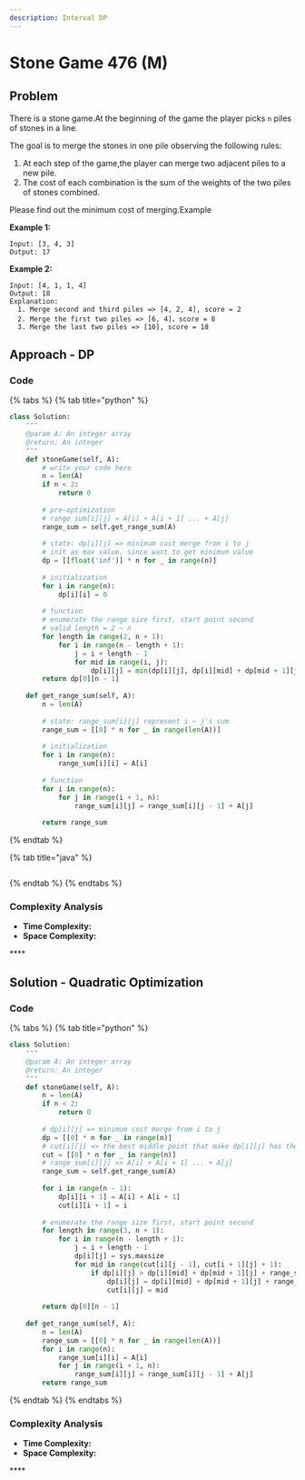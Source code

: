 ```yaml
---
description: Interval DP
---
```


# Stone Game 476 \(M\)

## Problem

There is a stone game.At the beginning of the game the player picks `n` piles of stones in a line.

The goal is to merge the stones in one pile observing the following rules:

1. At each step of the game,the player can merge two adjacent piles to a new pile.
2. The cost of each combination is the sum of the weights of the two piles of stones combined.

Please find out the minimum cost of merging.Example

**Example 1:**

```text
Input: [3, 4, 3]
Output: 17
```

**Example 2:**

```text
Input: [4, 1, 1, 4]
Output: 18
Explanation:
  1. Merge second and third piles => [4, 2, 4], score = 2
  2. Merge the first two piles => [6, 4]，score = 8
  3. Merge the last two piles => [10], score = 18
```

## Approach - DP

### Code

{% tabs %}
{% tab title="python" %}
```python
class Solution:
    """
    @param A: An integer array
    @return: An integer
    """
    def stoneGame(self, A):
        # write your code here
        n = len(A)
        if n < 2:
            return 0
        
        # pre-optimization 
        # range_sum[i][j] = A[i] + A[i + 1] ... + A[j]
        range_sum = self.get_range_sum(A)
        
        # state: dp[i][j] => minimum cost merge from i to j
        # init as max value, since want to get minimum value
        dp = [[float('inf')] * n for _ in range(n)]
        
        # initialization 
        for i in range(n):
            dp[i][i] = 0
        
        # function
        # enumerate the range size first, start point second
        # valid length = 2 ~ n
        for length in range(2, n + 1):
            for i in range(n - length + 1):
                j = i + length - 1
                for mid in range(i, j):
                    dp[i][j] = min(dp[i][j], dp[i][mid] + dp[mid + 1][j] + range_sum[i][j])
        return dp[0][n - 1]
    
    def get_range_sum(self, A):
        n = len(A)
        
        # state: range_sum[i][j] represent i ~ j's sum
        range_sum = [[0] * n for _ in range(len(A))]
        
        # initialization
        for i in range(n):
            range_sum[i][i] = A[i]
        
        # function 
        for i in range(n):
            for j in range(i + 1, n):
                range_sum[i][j] = range_sum[i][j - 1] + A[j]
        
        return range_sum
```
{% endtab %}

{% tab title="java" %}
```

```
{% endtab %}
{% endtabs %}

### Complexity Analysis

* **Time Complexity:**
* **Space Complexity:**

\*\*\*\*

## Solution - Quadratic Optimization

### Code

{% tabs %}
{% tab title="python" %}
```python
class Solution:
    """
    @param A: An integer array
    @return: An integer
    """
    def stoneGame(self, A):
        n = len(A)
        if n < 2:
            return 0
            
        # dp[i][j] => minimum cost merge from i to j
        dp = [[0] * n for _ in range(n)]
        # cut[i][j] => the best middle point that make dp[i][j] has the minimum cost
        cut = [[0] * n for _ in range(n)]
        # range_sum[i][j] => A[i] + A[i + 1] ... + A[j]
        range_sum = self.get_range_sum(A)
        
        for i in range(n - 1):
            dp[i][i + 1] = A[i] + A[i + 1]
            cut[i][i + 1] = i
            
        # enumerate the range size first, start point second
        for length in range(3, n + 1):
            for i in range(n - length + 1):
                j = i + length - 1
                dp[i][j] = sys.maxsize
                for mid in range(cut[i][j - 1], cut[i + 1][j] + 1):
                    if dp[i][j] > dp[i][mid] + dp[mid + 1][j] + range_sum[i][j]:
                        dp[i][j] = dp[i][mid] + dp[mid + 1][j] + range_sum[i][j]
                        cut[i][j] = mid
        
        return dp[0][n - 1]
                    
    def get_range_sum(self, A):
        n = len(A)
        range_sum = [[0] * n for _ in range(len(A))]
        for i in range(n):
            range_sum[i][i] = A[i]
            for j in range(i + 1, n):
                range_sum[i][j] = range_sum[i][j - 1] + A[j]
        return range_sum
```
{% endtab %}
{% endtabs %}

### Complexity Analysis

* **Time Complexity:**
* **Space Complexity:**

\*\*\*\*

